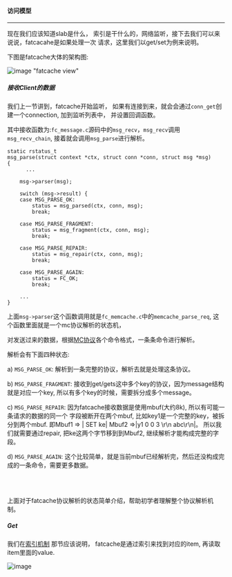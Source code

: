 #### 访问模型 ####

------------------

现在我们应该知道slab是什么， 索引是干什么的，网络监听，接下去我们可以来说说，fatcacahe是如果处理一次
请求，这里我们以get/set为例来说明。

下图是fatcache大体的架构图:

![image "fatcache view"](https://github.com/git-hulk/fatcache-note/blob/master/snapshot/fatcache_view.png)

#####  接收Client的数据 #####

我们上一节讲到，fatcache开始监听， 如果有连接到来，就会会通过`conn_get`创建一个connection, 加到监听列表中，
并设置回调函数。

其中接收函数为:`fc_message.c`源码中的`msg_recv`，`msg_recv`调用 `msg_recv_chain`, 接着就会调用`msg_parse`进行解析。
```
static rstatus_t
msg_parse(struct context *ctx, struct conn *conn, struct msg *msg)
{
      ...
      
    msg->parser(msg);

    switch (msg->result) {
    case MSG_PARSE_OK:
        status = msg_parsed(ctx, conn, msg);
        break;

    case MSG_PARSE_FRAGMENT:
        status = msg_fragment(ctx, conn, msg);
        break;

    case MSG_PARSE_REPAIR:
        status = msg_repair(ctx, conn, msg);
        break;

    case MSG_PARSE_AGAIN:
        status = FC_OK;
        break;

    ...
}
```

上面`msg->parser`这个函数调用就是`fc_memcache.c`中的`memcache_parse_req`, 这个函数里面就是一个mc协议解析的状态机，

对发送过来的数据，根据[MC协议](./protocol.md)各个命令格式，一条条命令进行解析。

解析会有下面四种状态:


a) `MSG_PARSE_OK`: 解析到一条完整的协议，解析去就是处理这条协议。

b) `MSG_PARSE_FRAGMENT`: 接收到get/gets这中多个key的协议，因为message结构就是对应一个key, 
所以有多个key的时候，需要拆分成多个message。

c) `MSG_PARSE_REPAIR`: 因为fatcache接收数据是使用mbuf(大约8k), 所以有可能一条请求的数据的同一个
字段被断开在两个mbuf, 比如key1是一个完整的key，被拆分到两个mbuf.
即Mbuf1 => | SET ke| Mbuf2 =>|y1 0 0 3 \r\n abc\r\n|。 
所以我们就需要通过repair, 把ke这两个字节移到到Mbuf2, 继续解析才能构成完整的字段。

d) `MSG_PARSE_AGAIN`: 这个比较简单，就是当前mbuf已经解析完，然后还没构成完成的一条命令，需要更多数据。

<br />
<br />

上面对于fatcache协议解析的状态简单介绍，帮助初学者理解整个协议解析机制。

##### Get #####

我们在[索引机制](./itemx.md) 那节应该说明， fatcache是通过索引来找到对应的item, 再读取item里面的value.

![image](https://github.com/git-hulk/fatcache-note/blob/master/snapshot/get_fatcache.png)

